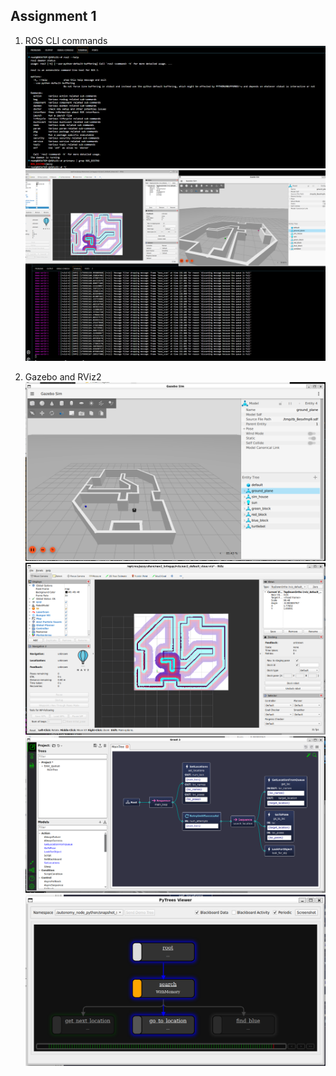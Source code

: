 ## Assignment 1

1. ROS CLI commands  
![ROS CLI commands](https://github.com/Fitz-Yuan/AI-for-Robotics/blob/main/AI%20for%20Robotics/ROS%20CLI%20commands%20.png?raw=true)  
![ROS CLI commands](https://github.com/Fitz-Yuan/AI-for-Robotics/blob/main/AI%20for%20Robotics/Commands.png?raw=true)  

2. Gazebo and RViz2  
![Gazebo](https://github.com/Fitz-Yuan/AI-for-Robotics/blob/main/AI%20for%20Robotics/Gazebo.png?raw=true)  
![Rviz](https://github.com/Fitz-Yuan/AI-for-Robotics/blob/main/AI%20for%20Robotics/Rviz.png?raw=true)  
![Groot2](https://github.com/Fitz-Yuan/AI-for-Robotics/blob/main/AI%20for%20Robotics/Groot2.png?raw=true)  
![PyTrees](https://github.com/Fitz-Yuan/AI-for-Robotics/blob/main/AI%20for%20Robotics/PyTrees.png?raw=true)  
